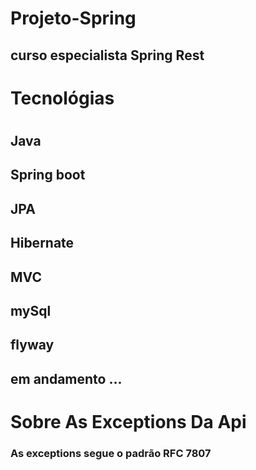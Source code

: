 # Projeto-Spring

## curso especialista Spring Rest
#
# Tecnológias
#
## Java
## Spring boot
## JPA
## Hibernate
## MVC
## mySql
## flyway
## em andamento ...
#
# Sobre As Exceptions Da Api
### As exceptions segue o padrão RFC 7807

